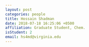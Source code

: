 ```yaml
---
layout: post
categories: people
title: Hossain Shadman
date: 2018-07-18 16:25:06 +0500
affiliation: Graduate Student, Chem.
isStudent: 2
email: hs4md@virginia.edu
---
```

